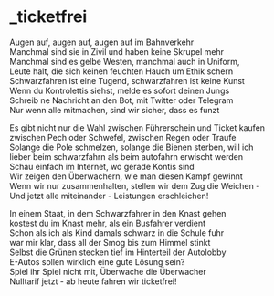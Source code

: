 # _ticketfrei


Augen auf, augen auf, augen auf im Bahnverkehr  
Manchmal sind sie in Zivil und haben keine Skrupel mehr  
Manchmal sind es gelbe Westen, manchmal auch in Uniform,  
Leute halt, die sich keinen feuchten Hauch um Ethik schern  
Schwarzfahren ist eine Tugend, schwarzfahren ist keine Kunst  
Wenn du Kontrolettis siehst, melde es sofort deinen Jungs  
Schreib ne Nachricht an den Bot, mit Twitter oder Telegram  
Nur wenn alle mitmachen, sind wir sicher, dass es funzt

Es gibt nicht nur die Wahl zwischen Führerschein und Ticket kaufen  
zwischen Pech oder Schwefel, zwischen Regen oder Traufe  
Solange die Pole schmelzen, solange die Bienen sterben, will ich   
lieber beim schwarzfahrn als beim autofahrn erwischt werden  
Schau einfach im Internet, wo gerade Kontis sind  
Wir zeigen den Überwachern, wie man diesen Kampf gewinnt  
Wenn wir nur zusammenhalten, stellen wir dem Zug die Weichen -  
Und jetzt alle miteinander - Leistungen erschleichen!

In einem Staat, in dem Schwarzfahrer in den Knast gehen  
kostest du im Knast mehr, als ein Busfahrer verdient  
Schon als ich als Kind damals schwarz in die Schule fuhr  
war mir klar, dass all der Smog bis zum Himmel stinkt  
Selbst die Grünen stecken tief im Hinterteil der Autolobby  
E-Autos sollen wirklich eine gute Lösung sein?  
Spiel ihr Spiel nicht mit, Überwache die Überwacher  
Nulltarif jetzt - ab heute fahren wir ticketfrei!


